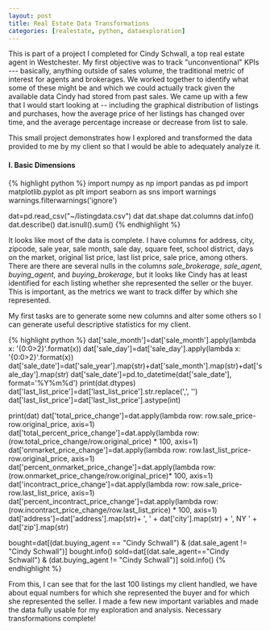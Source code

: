 ```yaml
---
layout: post
title: Real Estate Data Transformations
categories: [realestate, python, dataexploration]
---
```


This is part of a project I completed for Cindy Schwall, a top real estate agent in Westchester. My first objective was to track "unconventional" KPIs --- basically, anything outside of sales volume, the traditional metric of interest for agents and brokerages. We worked together to identify what some of these might be and which we could actually track given the available data Cindy had stored from past sales. We came up with a few that I would start looking at -- including the graphical distribution of listings and purchases, how the average price of her listings has changed over time, and the average percentage increase or decrease from list to sale.
<!--more-->

This small project demonstrates how I explored and transformed the data provided to me by my client so that I would be able to adequately analyze it.

#### I. Basic Dimensions
{% highlight python %}
import numpy as np
import pandas as pd
import matplotlib.pyplot as plt
import seaborn as sns
import warnings
warnings.filterwarnings('ignore')

dat=pd.read_csv("~/listingdata.csv")
dat
dat.shape
dat.columns
dat.info()
dat.describe()
dat.isnull().sum()
{% endhighlight %}

It looks like most of the data is complete. I have columns for address, city, zipcode, sale year, sale month, sale day, square feet, school district, days on the market, original list price, last list price, sale price, among others. There are there are several nulls in the columns _sale_brokerage_, _sale_agent_, _buying_agent_, and _buying_brokerage_, but it looks like Cindy has at least identified for each listing whether she represented the seller or the buyer. This is important, as the metrics we want to track differ by which she represented. 

My first tasks are to generate some new columns and alter some others so I can generate useful descriptive statistics for my client.

{% highlight python %}
dat['sale_month']=dat['sale_month'].apply(lambda x: '{0:0>2}'.format(x))
dat['sale_day']=dat['sale_day'].apply(lambda x: '{0:0>2}'.format(x))
dat['sale_date']=dat['sale_year'].map(str)+dat['sale_month'].map(str)+dat['sale_day'].map(str)
dat['sale_date']=pd.to_datetime(dat['sale_date'], format='%Y%m%d')
print(dat.dtypes)
dat['last_list_price']=dat['last_list_price'].str.replace(',', '')
dat['last_list_price']=dat['last_list_price'].astype(int)

print(dat)
dat['total_price_change']=dat.apply(lambda row: row.sale_price-row.original_price, axis=1)
dat['total_percent_price_change']=dat.apply(lambda row: (row.total_price_change/row.original_price) * 100, axis=1)
dat['onmarket_price_change']=dat.apply(lambda row: row.last_list_price-row.original_price, axis=1)
dat['percent_onmarket_price_change']=dat.apply(lambda row: (row.onmarket_price_change/row.original_price)* 100, axis=1)
dat['incontract_price_change']=dat.apply(lambda row: row.sale_price-row.last_list_price, axis=1)
dat['percent_incontract_price_change']=dat.apply(lambda row: (row.incontract_price_change/row.last_list_price) * 100, axis=1)
dat['address']=dat['address'].map(str)+ ', ' + dat['city'].map(str) + ', NY ' + dat['zip'].map(str)

bought=dat[(dat.buying_agent == "Cindy Schwall") & (dat.sale_agent != "Cindy Schwall")]
bought.info()
sold=dat[(dat.sale_agent=="Cindy Schwall") & (dat.buying_agent != "Cindy Schwall")]
sold.info()
{% endhighlight %}

From this, I can see that for the last 100 listings my client handled, we have about equal numbers for which she represented the buyer and for which she represented the seller. I made a few new important variables and made the data fully usable for my exploration and analysis. Necessary transformations complete!

